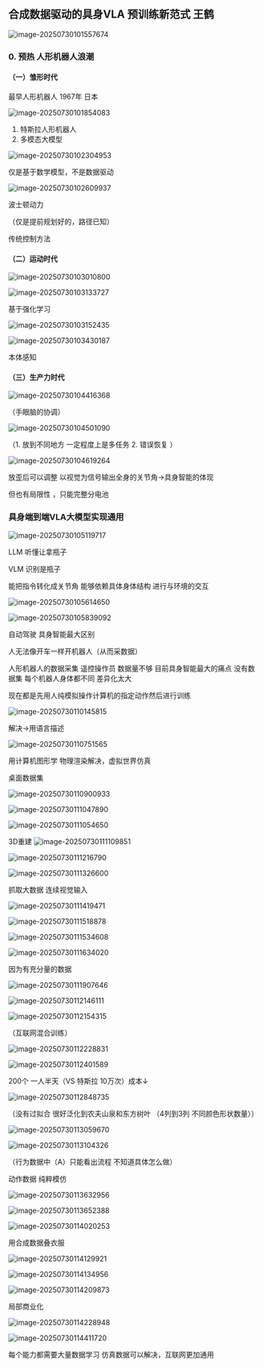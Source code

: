 ## 合成数据驱动的具身VLA 预训练新范式 王鹤

![image-20250730101557674](markdown-img/Day3-2.assets/image-20250730101557674.png)

### 0. 预热 人形机器人浪潮

#### （一）雏形时代

最早人形机器人 1967年 日本 

![image-20250730101854083](markdown-img/Day3-2.assets/image-20250730101854083.png)

1. 特斯拉人形机器人
2. 多模态大模型 

![image-20250730102304953](markdown-img/Day3-2.assets/image-20250730102304953.png)

仅是基于数学模型，不是数据驱动

![image-20250730102609937](markdown-img/Day3-2.assets/image-20250730102609937.png)

波士顿动力 

（仅是提前规划好的，路径已知）

传统控制方法

#### （二）运动时代

![image-20250730103010800](markdown-img/Day3-2.assets/image-20250730103010800.png)

![image-20250730103133727](markdown-img/Day3-2.assets/image-20250730103133727.png)

基于强化学习

![image-20250730103152435](markdown-img/Day3-2.assets/image-20250730103152435.png)

![image-20250730103430187](markdown-img/Day3-2.assets/image-20250730103430187.png)

本体感知

#### （三）生产力时代

![image-20250730104416368](markdown-img/Day3-2.assets/image-20250730104416368.png)

（手眼脑的协调）

![image-20250730104501090](markdown-img/Day3-2.assets/image-20250730104501090.png)

（1. 放到不同地方 一定程度上是多任务 2. 错误恢复 ）

![image-20250730104619264](markdown-img/Day3-2.assets/image-20250730104619264.png)

放歪后可以调整 以视觉为信号输出全身的关节角→具身智能的体现

但也有局限性 ，只能完整分电池

### 具身端到端VLA大模型实现通用

![image-20250730105119717](markdown-img/Day3-2.assets/image-20250730105119717.png)

LLM 听懂让拿瓶子

VLM 识别是瓶子 

能把指令转化成关节角 能够依赖具体身体结构 进行与环境的交互

![image-20250730105614650](markdown-img/Day3-2.assets/image-20250730105614650.png)

![image-20250730105839092](markdown-img/Day3-2.assets/image-20250730105839092.png)

自动驾驶 具身智能最大区别

人无法像开车一样开机器人（从而采数据）

人形机器人的数据采集 遥控操作员  数据量不够 目前具身智能最大的痛点 没有数据集 每个机器人身体都不同 差异化太大

现在都是先用人纯模拟操作计算机的指定动作然后进行训练

![image-20250730110145815](markdown-img/Day3-2.assets/image-20250730110145815.png)

解决→用语言描述

![image-20250730110751565](markdown-img/Day3-2.assets/image-20250730110751565.png)

用计算机图形学 物理渲染解决，虚拟世界仿真

桌面数据集 

![image-20250730110900933](markdown-img/Day3-2.assets/image-20250730110900933.png)

![image-20250730111047890](markdown-img/Day3-2.assets/image-20250730111047890.png)

![image-20250730111054650](markdown-img/Day3-2.assets/image-20250730111054650.png)

3D重建 ![image-20250730111109851](markdown-img/Day3-2.assets/image-20250730111109851.png)

![image-20250730111216790](markdown-img/Day3-2.assets/image-20250730111216790.png)

![image-20250730111326600](markdown-img/Day3-2.assets/image-20250730111326600.png)

抓取大数据 连续视觉输入

![image-20250730111419471](markdown-img/Day3-2.assets/image-20250730111419471.png)

![image-20250730111518878](markdown-img/Day3-2.assets/image-20250730111518878.png)

![image-20250730111534608](markdown-img/Day3-2.assets/image-20250730111534608.png)

![image-20250730111634020](markdown-img/Day3-2.assets/image-20250730111634020.png)

因为有充分量的数据

![image-20250730111907646](markdown-img/Day3-2.assets/image-20250730111907646.png)

![image-20250730112146111](markdown-img/Day3-2.assets/image-20250730112146111.png)

![image-20250730112154315](markdown-img/Day3-2.assets/image-20250730112154315.png)

（互联网混合训练）

![image-20250730112228831](markdown-img/Day3-2.assets/image-20250730112228831.png)

![image-20250730112401589](markdown-img/Day3-2.assets/image-20250730112401589.png)

200个 一人半天（VS 特斯拉 10万次）成本↓

![image-20250730112848735](markdown-img/Day3-2.assets/image-20250730112848735.png)

（没有过拟合 很好泛化到农夫山泉和东方树叶 （4列到3列 不同颜色形状数量））

![image-20250730113059670](markdown-img/Day3-2.assets/image-20250730113059670.png)

![image-20250730113104326](markdown-img/Day3-2.assets/image-20250730113104326.png)

（行为数据中（A）只能看出流程 不知道具体怎么做）

动作数据 纯粹模仿

![image-20250730113632956](markdown-img/Day3-2.assets/image-20250730113632956.png)

![image-20250730113652388](markdown-img/Day3-2.assets/image-20250730113652388.png)

![image-20250730114020253](markdown-img/Day3-2.assets/image-20250730114020253.png)

用合成数据叠衣服

![image-20250730114129921](markdown-img/Day3-2.assets/image-20250730114129921.png)

![image-20250730114134956](markdown-img/Day3-2.assets/image-20250730114134956.png)

![image-20250730114209873](markdown-img/Day3-2.assets/image-20250730114209873.png)

局部商业化

![image-20250730114228948](markdown-img/Day3-2.assets/image-20250730114228948.png)

![image-20250730114411720](markdown-img/Day3-2.assets/image-20250730114411720.png)

每个能力都需要大量数据学习 仿真数据可以解决，互联网更加通用
